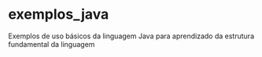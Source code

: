 # exemplos_java

Exemplos de uso básicos da linguagem Java para aprendizado da estrutura fundamental da linguagem
